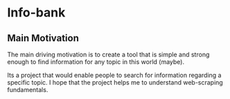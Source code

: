 # Info-bank
## Main Motivation
The main driving motivation is to create a tool that is simple and strong enough to find information for any topic in this world (maybe).

Its a project that would enable people to search for information regarding a specific topic.
I hope that the project helps me to understand web-scraping fundamentals.

